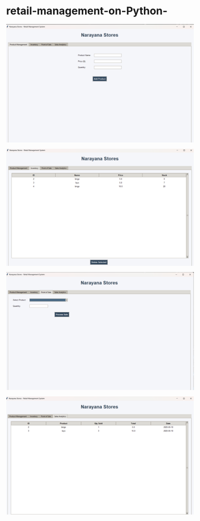 # retail-management-on-Python-

![Screenshot 1](Screenshot%202025-05-15%20204711.png)

![Screenshot 2](Screenshot%202025-05-15%20204728.png)

![Screenshot 3](Screenshot%202025-05-15%20204740.png)

![Screenshot 4](Screenshot%202025-05-15%20204756.png)
